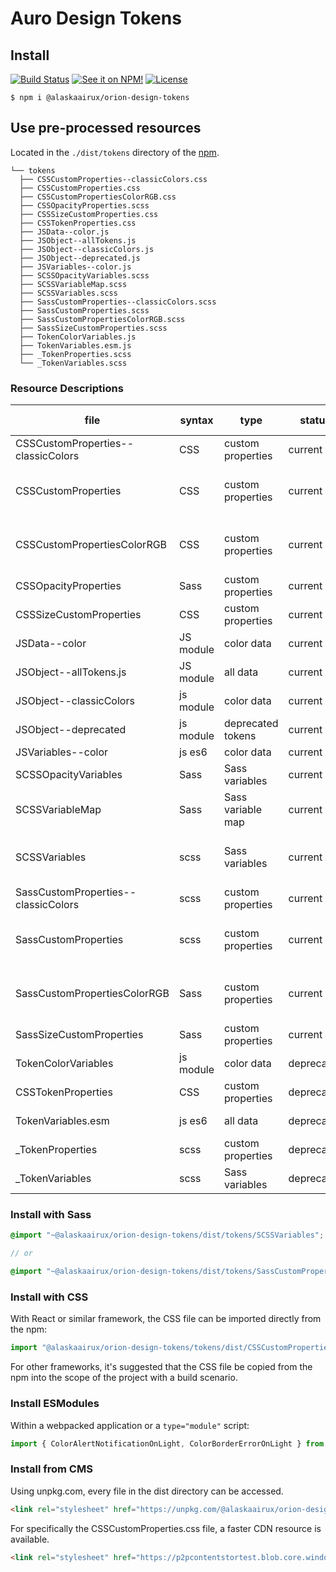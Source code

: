 # Auro Design Tokens

## Install

[![Build Status](https://img.shields.io/travis/AlaskaAirlines/AuroDesignTokens.svg?branch=master&style=for-the-badge)](https://travis-ci.org/github/AlaskaAirlines/AuroDesignTokens)
[![See it on NPM!](https://img.shields.io/npm/v/@alaskaairux/orion-design-tokens.svg?style=for-the-badge&color=orange)](https://www.npmjs.com/package/@alaskaairux/orion-design-tokens)
[![License](https://img.shields.io/npm/l/@alaskaairux/orion-design-tokens.svg?color=blue&style=for-the-badge)](https://www.apache.org/licenses/LICENSE-2.0)

```
$ npm i @alaskaairux/orion-design-tokens
```

## Use pre-processed resources

Located in the `./dist/tokens` directory of the [npm](https://www.npmjs.com/package/@alaskaairux/orion-design-tokens).

```
└── tokens
  ├── CSSCustomProperties--classicColors.css
  ├── CSSCustomProperties.css
  ├── CSSCustomPropertiesColorRGB.css
  ├── CSSOpacityProperties.scss
  ├── CSSSizeCustomProperties.css
  ├── CSSTokenProperties.css
  ├── JSData--color.js
  ├── JSObject--allTokens.js
  ├── JSObject--classicColors.js
  ├── JSObject--deprecated.js
  ├── JSVariables--color.js
  ├── SCSSOpacityVariables.scss
  ├── SCSSVariableMap.scss
  ├── SCSSVariables.scss
  ├── SassCustomProperties--classicColors.scss
  ├── SassCustomProperties.scss
  ├── SassCustomPropertiesColorRGB.scss
  ├── SassSizeCustomProperties.scss
  ├── TokenColorVariables.js
  ├── TokenVariables.esm.js
  ├── _TokenProperties.scss
  └── _TokenVariables.scss
```

### Resource Descriptions

| file | syntax | type | status | filter type / description |
|---|---|---|---|---|
| CSSCustomProperties--classicColors | CSS | custom properties | current | filter: classic |
| CSSCustomProperties | CSS | custom properties | current | full list of v2.8 release tokens |
| CSSCustomPropertiesColorRGB | CSS | custom properties | current| Filter: color, public<br>custom RGB output
| CSSOpacityProperties | Sass | custom properties | current | filter: opacity |
| CSSSizeCustomProperties | CSS | custom properties | current | filter: size, public |
| JSData--color | JS module | color data | current | filter: color, current |
| JSObject--allTokens.js | JS module | all data | current | filter: public |
| JSObject--classicColors | js module | color data | current | filter: classic |
| JSObject--deprecated | js module | deprecated tokens | current | filter: deprecated |
| JSVariables--color | js es6 | color data | current | filter: color |
| SCSSOpacityVariables | Sass | Sass variables | current | filter: opacity |
| SCSSVariableMap | Sass | Sass variable map | current | filter: size, public |
| SCSSVariables | scss | Sass variables | current | full list of v2.8 release tokens |
| SassCustomProperties--classicColors | scss | custom properties | current | filter: classic |
| SassCustomProperties | scss | custom properties | current | full list of v2.8 release tokens |
| SassCustomPropertiesColorRGB | Sass | custom properties | current| Filter: color, public<br>custom RGB output
| SassSizeCustomProperties | Sass | custom properties | current | filter: size, public |
| TokenColorVariables | js module | color data | deprecated | filter: color |
| CSSTokenProperties | CSS | custom properties | deprecated | full list of < v2.8 tokens |
| TokenVariables.esm | js es6 | all data | deprecated | full list of < v2.8 tokens |
| _TokenProperties | scss | custom properties | deprecated | full list of < v2.8 tokens |
| _TokenVariables | scss | Sass variables | deprecated | full list of < v2.8 tokens |


### Install with Sass

```scss
@import "~@alaskaairux/orion-design-tokens/dist/tokens/SCSSVariables";

// or

@import "~@alaskaairux/orion-design-tokens/dist/tokens/SassCustomProperties";
```

### Install with CSS

With React or similar framework, the CSS file can be imported directly from the npm:

```js
import "@alaskaairux/orion-design-tokens/tokens/dist/CSSCustomProperties.css";
```

For other frameworks, it's suggested that the CSS file be copied from the npm into the scope of the project with a build scenario.

### Install ESModules

Within a webpacked application or a `type="module"` script:

```js
import { ColorAlertNotificationOnLight, ColorBorderErrorOnLight } from '@alaskaairux/orion-design-tokens/dist/tokens/JSVariables--color.js';
```

### Install from CMS

Using unpkg.com, every file in the dist directory can be accessed.

```html
<link rel="stylesheet" href="https://unpkg.com/@alaskaairux/orion-design-tokens@latest/dist/tokens/CSSCustomProperties.css">
```

For specifically the CSSCustomProperties.css file, a faster CDN resource is available.

```html
<link rel="stylesheet" href="https://p2pcontentstortest.blob.core.windows.net/icons/tokens/CSSCustomProperties.css">
```
